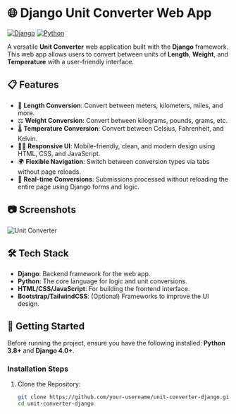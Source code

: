 # 🌐 Django Unit Converter Web App

[![Django](https://img.shields.io/badge/Django-4.0%2B-brightgreen)](https://www.djangoproject.com/)
[![Python](https://img.shields.io/badge/Python-3.8%2B-blue)](https://www.python.org/)

A versatile **Unit Converter** web application built with the **Django** framework. This web app allows users to convert between units of **Length**, **Weight**, and **Temperature** with a user-friendly interface.

## 📋 Features

- 🔄 **Length Conversion**: Convert between meters, kilometers, miles, and more.
- ⚖️ **Weight Conversion**: Convert between kilograms, pounds, grams, etc.
- 🌡️ **Temperature Conversion**: Convert between Celsius, Fahrenheit, and Kelvin.
- 🧑‍💻 **Responsive UI**: Mobile-friendly, clean, and modern design using HTML, CSS, and JavaScript.
- 🌍 **Flexible Navigation**: Switch between conversion types via tabs without page reloads.
- 🚀 **Real-time Conversions**: Submissions processed without reloading the entire page using Django forms and logic.

## 📷 Screenshots

![Unit Converter](https://example.com/screenshot.png)  <!-- Replace this with an actual screenshot URL -->

## 🛠️ Tech Stack

- **Django**: Backend framework for the web app.
- **Python**: The core language for logic and unit conversions.
- **HTML/CSS/JavaScript**: For building the frontend interface.
- **Bootstrap/TailwindCSS**: (Optional) Frameworks to improve the UI design.

## 🚀 Getting Started

Before running the project, ensure you have the following installed: **Python 3.8+** and **Django 4.0+**. 

### Installation Steps

1. Clone the Repository:
   ```bash
   git clone https://github.com/your-username/unit-converter-django.git
   cd unit-converter-django
